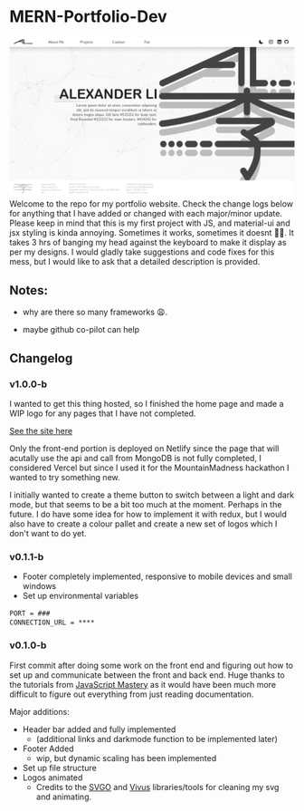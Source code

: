 # MERN-Portfolio-Dev
<img src="./design_files/Home.png">
Welcome to the repo for my portfolio website. Check the change logs below for anything that I have added or changed with each major/minor update. Please keep in mind that this is my first project with JS, and material-ui and jsx styling is kinda annoying. Sometimes it works, sometimes it doesnt 🤷‍♂️. It takes 3 hrs of banging my head against the keyboard to make it display as per my designs. I would gladly take suggestions and code fixes for this mess, but I would like to ask that a detailed description is provided.

## Notes:

- why are there so many frameworks 😩.

- maybe github co-pilot can help

## Changelog

### v1.0.0-b
I wanted to get this thing hosted, so I finished the home page and made a WIP logo for any pages that I have not completed. 

[See the site here](https://www.alexli.tech/)

Only the front-end portion is deployed on Netlify since the page that will acutally use the api and call from MongoDB is not fully completed, I considered Vercel but since I used it for the MountainMadness hackathon I wanted to try something new.

I initially wanted to create a theme button to switch between a light and dark mode, but that seems to be a bit too much at the moment. Perhaps in the future. I do have some idea for how to implement it with redux, but I would also have to create a colour pallet and create a new set of logos which I don't want to do yet.

### v0.1.1-b 
- Footer completely implemented, responsive to mobile devices and small windows
- Set up environmental variables 

```
PORT = ###
CONNECTION_URL = ****
```

### v0.1.0-b
First commit after doing some work on the front end and figuring out how to set up and communicate between the front and back end. Huge thanks to the tutorials from [JavaScript Mastery](https://www.youtube.com/channel/UCmXmlB4-HJytD7wek0Uo97A) as it would have been much more difficult to figure out everything from just reading documentation.

Major additions:
- Header bar added and fully implemented
  - (additional links and darkmode function to be implemented later)
- Footer Added
  - wip, but dynamic scaling has been implemented
- Set up file structure 
- Logos animated
  - Credits to the [SVGO](https://github.com/svg/svgo) and [Vivus](https://github.com/maxwellito/vivus) libraries/tools for cleaning my svg and animating.




